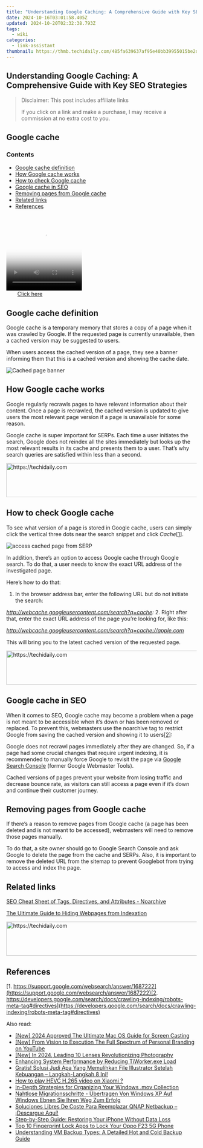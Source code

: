 ```yaml
---
title: "Understanding Google Caching: A Comprehensive Guide with Key SEO Strategies"
date: 2024-10-16T03:01:58.405Z
updated: 2024-10-20T02:32:38.793Z
tags:
  - wiki
categories:
  - link-assistant
thumbnail: https://thmb.techidaily.com/485fa639637af95e40bb39955015be2d5660936e6475a435b4a4c85695223b88.jpg
---
```


## Understanding Google Caching: A Comprehensive Guide with Key SEO Strategies

>  Disclaimer: This post includes affiliate links
>
>  If you click on a link and make a purchase, I may receive a commission at no extra cost to you.
>

## Google cache

### Contents

* [Google cache definition](https://tools.techidaily.com/link-assistant/products/)
* [How Google cache works](https://tools.techidaily.com/link-assistant/products/)
* [How to check Google cache](https://tools.techidaily.com/link-assistant/products/)
* [Google cache in SEO](https://tools.techidaily.com/link-assistant/products/)
* [Removing pages from Google cache](https://tools.techidaily.com/link-assistant/products/)
* [Related links](https://tools.techidaily.com/link-assistant/products/)
* [References](https://tools.techidaily.com/link-assistant/products/)

<!-- affiliate ads begin -->
<span id="1304648">
					<video width="200" height="200" style="cursor:pointer"
           poster="//a.impactradius-go.com/display-clicktoplayimage/1304648.png"
           onclick="if(!this.playClicked){this.play();this.setAttribute('controls',true);this.playClicked=true;}">
	   <source src="//a.impactradius-go.com/display-ad/15852-1304648">
	   <img src="//a.impactradius-go.com/display-clicktoplayimage/1304648.png" style="border: none; height: 100%; width: 100%; object-fit: contain">
	</video>
	<div style="width:125px;text-align:center"><a href="javascript:window.open(decodeURIComponent('https%3A%2F%2Fthefitville.pxf.io%2Fc%2F5597632%2F1304648%2F15852'), '_blank');void(0);">Click here</a></div>
</span>
<img height="0" width="0" src="https://imp.pxf.io/i/5597632/1304648/15852" style="position:absolute;visibility:hidden;" border="0" />
<!-- affiliate ads end -->

## Google cache definition

Google cache is a temporary memory that stores a copy of a page when it was crawled by Google. If the requested page is currently unavailable, then a cached version may be suggested to users.

When users access the cached version of a page, they see a banner informing them that this is a cached version and showing the cache date.

![Cached page banner](https://cdn1.link-assistant.com/thumbs/w866-c1/upload/seowiki/posts/51/gc1.png)

## How Google cache works

Google regularly recrawls pages to have relevant information about their content. Once a page is recrawled, the cached version is updated to give users the most relevant page version if a page is unavailable for some reason.

Google cache is super important for SERPs. Each time a user initiates the search, Google does not reindex all the sites immediately but looks up the most relevant results in its cache and presents them to a user. That’s why search queries are satisfied within less than a second.

<!-- affiliate ads begin -->
<a href="https://appsumo.8odi.net/c/5597632/2105866/7443" target="_top" id="2105866">
  <img src="//a.impactradius-go.com/display-ad/7443-2105866" border="0" alt="https://techidaily.com" width="728" height="90"/>
</a>
<img height="0" width="0" src="https://appsumo.8odi.net/i/5597632/2105866/7443" style="position:absolute;visibility:hidden;" border="0" />
<!-- affiliate ads end -->

## How to check Google cache

To see what version of a page is stored in Google cache, users can simply click the vertical three dots near the search snippet and click _Cache_[\[1\]](https://tools.techidaily.com/link-assistant/products/).

![access cached page from SERP](https://cdn1.link-assistant.com/thumbs/w1133-c1/upload/seowiki/posts/51/gc2.png)

In addition, there’s an option to access Google cache through Google search. To do that, a user needs to know the exact URL address of the investigated page. 

Here’s how to do that:

1. In the browser address bar, enter the following URL but do not initiate the search:  
    
_http://webcache.googleusercontent.com/search?q=cache:_
2. Right after that, enter the exact URL address of the page you’re looking for, like this:  
    
_http://webcache.googleusercontent.com/search?q=cache://apple.com_

This will bring you to the latest cached version of the requested page.

<!-- affiliate ads begin -->
<a href="https://appsumo.8odi.net/c/5597632/2151860/7443" target="_top" id="2151860">
  <img src="//a.impactradius-go.com/display-ad/7443-2151860" border="0" alt="https://techidaily.com" width="728" height="90"/>
</a>
<img height="0" width="0" src="https://appsumo.8odi.net/i/5597632/2151860/7443" style="position:absolute;visibility:hidden;" border="0" />
<!-- affiliate ads end -->

## Google cache in SEO

When it comes to SEO, Google cache may become a problem when a page is not meant to be accessible when it’s down or has been removed or replaced. To prevent this, webmasters use the noarchive tag to restrict Google from saving the cached version and showing it to users[\[2\]](https://tools.techidaily.com/link-assistant/products/):

_<meta name="robots" content="noarchive">_

Google does not recrawl pages immediately after they are changed. So, if a page had some crucial changes that require urgent indexing, it is recommended to manually force Google to revisit the page via [Google Search Console](https://search.google.com/search-console/about) (former Google Webmaster Tools).

Cached versions of pages prevent your website from losing traffic and decrease bounce rate, as visitors can still access a page even if it’s down and continue their customer journey.

## Removing pages from Google cache

If there’s a reason to remove pages from Google cache (a page has been deleted and is not meant to be accessed), webmasters will need to remove those pages manually.

To do that, a site owner should go to Google Search Console and ask Google to delete the page from the cache and SERPs. Also, it is important to remove the deleted URL from the sitemap to prevent Googlebot from trying to access and index the page.

## Related links

[SEO Cheat Sheet of Tags, Directives, and Attributes - Noarchive](https://tools.techidaily.com/link-assistant/products/)

[The Ultimate Guide to Hiding Webpages from Indexation](https://tools.techidaily.com/link-assistant/products/) 

<!-- affiliate ads begin -->
<a href="https://ephamedtechinc.pxf.io/c/5597632/2136616/26400" target="_top" id="2136616">
  <img src="//a.impactradius-go.com/display-ad/26400-2136616" border="0" alt="https://techidaily.com" width="728" height="90"/>
</a>
<img height="0" width="0" src="https://ephamedtechinc.pxf.io/i/5597632/2136616/26400" style="position:absolute;visibility:hidden;" border="0" />
<!-- affiliate ads end -->

## References

[1. https://support.google.com/websearch/answer/1687222](https://support.google.com/websearch/answer/1687222)[2. https://developers.google.com/search/docs/crawling-indexing/robots-meta-tag#directives](https://developers.google.com/search/docs/crawling-indexing/robots-meta-tag#directives)

<ins class="adsbygoogle"
     style="display:block"
     data-ad-format="autorelaxed"
     data-ad-client="ca-pub-7571918770474297"
     data-ad-slot="1223367746"></ins>

<ins class="adsbygoogle"
     style="display:block"
     data-ad-client="ca-pub-7571918770474297"
     data-ad-slot="8358498916"
     data-ad-format="auto"
     data-full-width-responsive="true"></ins>

<span class="atpl-alsoreadstyle">Also read:</span>
<div><ul>
<li><a href="https://video-screen-grab.techidaily.com/new-2024-approved-the-ultimate-mac-os-guide-for-screen-casting/"><u>[New] 2024 Approved The Ultimate Mac OS Guide for Screen Casting</u></a></li>
<li><a href="https://youtube-stream.techidaily.com/new-from-vision-to-execution-the-full-spectrum-of-personal-branding-on-youtube/"><u>[New] From Vision to Execution The Full Spectrum of Personal Branding on YouTube</u></a></li>
<li><a href="https://fox-http.techidaily.com/new-in-2024-leading-10-lenses-revolutionizing-photography/"><u>[New] In 2024, Leading 10 Lenses Revolutionizing Photography</u></a></li>
<li><a href="https://win11.techidaily.com/enhancing-system-performance-by-reducing-tiworkerexe-load/"><u>Enhancing System Performance by Reducing TiWorker.exe Load</u></a></li>
<li><a href="https://solve-luxury.techidaily.com/gratis-solusi-judi-apa-yang-memulihkan-file-illustrator-setelah-kebuangan-langkah-langkah-8-ini/"><u>Gratis! Solusi Judi Apa Yang Memulihkan File Illustrator Setelah Kebuangan – Langkah-Langkah 8 Ini!</u></a></li>
<li><a href="https://blog-min.techidaily.com/how-to-play-hevc-h265-video-on-xiaomi-by-aiseesoft-video-converter-play-hevc-video-on-android/"><u>How to play HEVC H.265 video on Xiaomi ?</u></a></li>
<li><a href="https://on-screen-recording.techidaily.com/in-depth-strategies-for-organizing-your-windows-mov-collection/"><u>In-Depth Strategies for Organizing Your Windows .mov Collection</u></a></li>
<li><a href="https://solve-luxury.techidaily.com/nahtlose-migrationsschritte-ubertragen-von-windows-xp-auf-windows-ebnen-sie-ihren-weg-zum-erfolg/"><u>Nahtlose Migrationsschritte - Übertragen Von Windows XP Auf Windows Ebnen Sie Ihren Weg Zum Erfolg</u></a></li>
<li><a href="https://solve-luxury.techidaily.com/soluciones-libres-de-coste-para-reemplazar-qnap-netbackup-descargue-aqui/"><u>Soluciones Libres De Coste Para Reemplazar QNAP Netbackup – ¡Descargue Aquí!</u></a></li>
<li><a href="https://solve-luxury.techidaily.com/step-by-step-guide-restoring-your-iphone-without-data-loss/"><u>Step-by-Step Guide: Restoring Your iPhone Without Data Loss</u></a></li>
<li><a href="https://easy-unlock-android.techidaily.com/top-10-fingerprint-lock-apps-to-lock-your-oppo-f23-5g-phone-by-drfone-android/"><u>Top 10 Fingerprint Lock Apps to Lock Your Oppo F23 5G Phone</u></a></li>
<li><a href="https://solve-luxury.techidaily.com/understanding-vm-backup-types-a-detailed-hot-and-cold-backup-guide/"><u>Understanding VM Backup Types: A Detailed Hot and Cold Backup Guide</u></a></li>
</ul></div>

